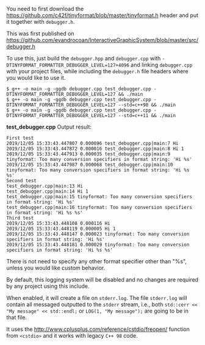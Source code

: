 You need to first download the https://github.com/c42f/tinyformat/blob/master/tinyformat.h header and put it together with `debugger.h`.

This was first published on https://github.com/evandrocoan/InteractiveGraphicSystem/blob/master/src/debugger.h

To use this, just build the `debugger.hpp` and `debugger.cpp` with `-DTINYFORMAT_FORMATTER_DEBUGGER_LEVEL=127+4096` and linking `debugger.cpp` with your project files, while including the `debugger.h` file headers where you would like to use it.
```
$ g++ -o main -g -ggdb debugger.cpp test_debugger.cpp -DTINYFORMAT_FORMATTER_DEBUGGER_LEVEL=127 && ./main
$ g++ -o main -g -ggdb debugger.cpp test_debugger.cpp -DTINYFORMAT_FORMATTER_DEBUGGER_LEVEL=127 --std=c++98 && ./main
$ g++ -o main -g -ggdb debugger.cpp test_debugger.cpp -DTINYFORMAT_FORMATTER_DEBUGGER_LEVEL=127 --std=c++11 && ./main
```

**test_debugger.cpp** Output result:
```
First test
2019/12/05 15:33:43.447807 0.000096 test_debugger.cpp|main:7 Hi
2019/12/05 15:33:43.447872 0.000016 test_debugger.cpp|main:8 Hi 1
2019/12/05 15:33:43.447913 0.000035 test_debugger.cpp|main:9 tinyformat: Too many conversion specifiers in format string: 'Hi %s'
2019/12/05 15:33:43.447987 0.000068 test_debugger.cpp|main:10 tinyformat: Too many conversion specifiers in format string: 'Hi %s %s'
Second test
test_debugger.cpp|main:13 Hi
test_debugger.cpp|main:14 Hi 1
test_debugger.cpp|main:15 tinyformat: Too many conversion specifiers in format string: 'Hi %s'
test_debugger.cpp|main:16 tinyformat: Too many conversion specifiers in format string: 'Hi %s %s'
Third test
2019/12/05 15:33:43.448108 0.000116 Hi
2019/12/05 15:33:43.448119 0.000005 Hi 1
2019/12/05 15:33:43.448147 0.000023 tinyformat: Too many conversion specifiers in format string: 'Hi %s'
2019/12/05 15:33:43.448181 0.000029 tinyformat: Too many conversion specifiers in format string: 'Hi %s %s'
```

There is not need to specify any other format specifier other than "%s", unless you would like custom behavior.

By default, this logging system will be disabled and no changes are required by any project using this include.

When enabled, it will create a file on `stderr.log`. The file `stderr.log` will contain all messaged outputted to the `stderr` stream, i.e., both `std::cerr << "My message" << std::endl;` or `LOG(1, "My message");` are going to be in that file.

It uses the http://www.cplusplus.com/reference/cstdio/freopen/ function from `<cstdio>` and it works with legacy `C++ 98` code.

